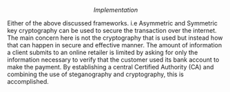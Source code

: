 $$Implementation$$

Either of the above discussed frameworks. i.e Asymmetric and Symmetric
key cryptography can be used to secure the transaction over the internet.
The main concern here is not the cryptography that is used but instead how
that can happen in secure and effective manner.
The amount of information a client submits to an online retailer is
limited by asking for only the information necessary to verify that the customer
used its bank account to make the payment. By establishing a central
Certified Authority (CA) and combining the use of steganography and
cryptography, this is accomplished.
